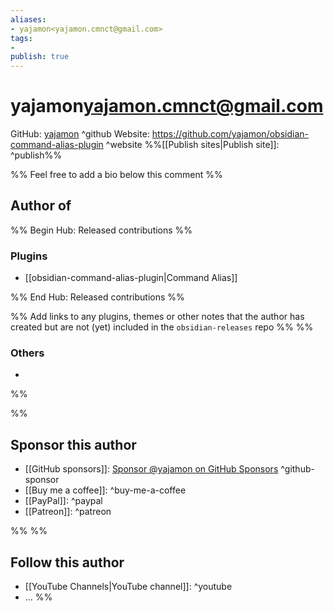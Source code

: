 ```yaml
---
aliases:
- yajamon<yajamon.cmnct@gmail.com>
tags: 
- 
publish: true
---
```


# yajamon<yajamon.cmnct@gmail.com>

GitHub: [yajamon](https://github.com/yajamon/) ^github
Website: <https://github.com/yajamon/obsidian-command-alias-plugin> ^website
%%[[Publish sites|Publish site]]: ^publish%%

%% Feel free to add a bio below this comment %%


## Author of

%% Begin Hub: Released contributions %%
### Plugins
- [[obsidian-command-alias-plugin|Command Alias]]

%% End Hub: Released contributions %%

%% Add links to any plugins, themes or other notes that the author has created but are not (yet) included in the `obsidian-releases` repo %%
%%
### Others 

- 
%%

%%
## Sponsor this author

- [[GitHub sponsors]]: [Sponsor @yajamon on GitHub Sponsors](https://github.com/sponsors/yajamon) ^github-sponsor
- [[Buy me a coffee]]: ^buy-me-a-coffee
- [[PayPal]]: ^paypal
- [[Patreon]]: ^patreon

%%
%%
## Follow this author

- [[YouTube Channels|YouTube channel]]: ^youtube
- ...
%%